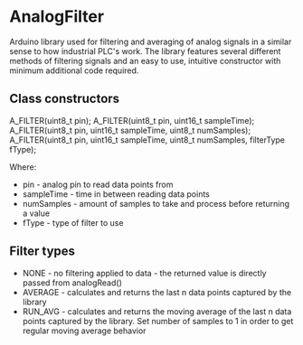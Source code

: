 # AnalogFilter
Arduino library used for filtering and averaging of analog signals in a similar sense to how industrial PLC's work. The library features several different methods of filtering signals and an easy to use, intuitive constructor with minimum additional code required.
 
## Class constructors
A_FILTER(uint8_t pin);
A_FILTER(uint8_t pin, uint16_t sampleTime);
A_FILTER(uint8_t pin, uint16_t sampleTime, uint8_t numSamples);
A_FILTER(uint8_t pin, uint16_t sampleTime, uint8_t numSamples, filterType fType);

Where:
- pin - analog pin to read data points from
- sampleTime - time in between reading data points
- numSamples - amount of samples to take and process before returning a value
- fType - type of filter to use

## Filter types
- NONE - no filtering applied to data - the returned value is directly passed from analogRead()
- AVERAGE - calculates and returns the last n data points captured by the library
- RUN_AVG - calculates and returns the moving average of the last n data points captured by the library. 
            Set number of samples to 1 in order to get regular moving average behavior